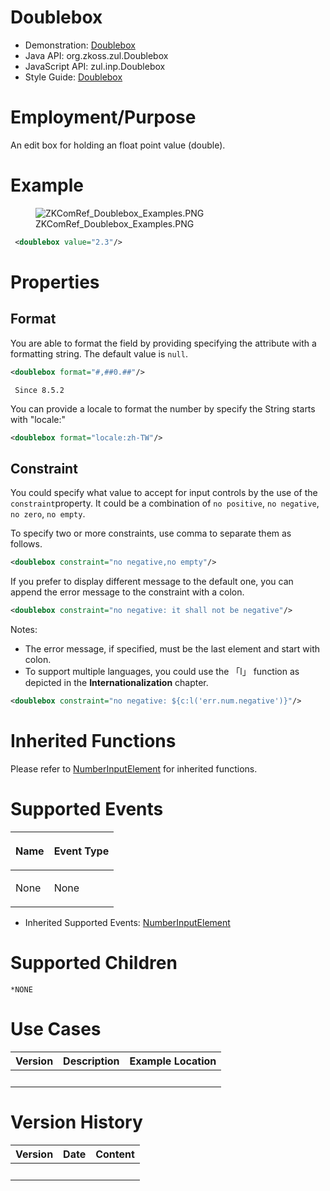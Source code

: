 

# Doublebox

- Demonstration:
  [Doublebox](http://www.zkoss.org/zkdemo/input/form_sample)
- Java API: <javadoc>org.zkoss.zul.Doublebox</javadoc>
- JavaScript API: <javadoc directory="jsdoc">zul.inp.Doublebox</javadoc>
- Style Guide: [
  Doublebox](ZK_Style_Guide/XUL_Component_Specification/Doublebox)

# Employment/Purpose

An edit box for holding an float point value (double).

# Example

<figure>
<img src="ZKComRef_Doublebox_Examples.PNG"
title="ZKComRef_Doublebox_Examples.PNG" />
<figcaption>ZKComRef_Doublebox_Examples.PNG</figcaption>
</figure>

``` xml
 <doublebox value="2.3"/>
```

# Properties

## Format

You are able to format the field by providing specifying the attribute
with a formatting string. The default value is `null`.

``` xml
<doublebox format="#,##0.##"/>
```

` Since 8.5.2`

You can provide a locale to format the number by specify the String
starts with "locale:"

``` xml
<doublebox format="locale:zh-TW"/>
```

## Constraint

You could specify what value to accept for input controls by the use of
the `constraint`property. It could be a combination of `no positive`,
`no negative`, `no zero`, `no empty`.

To specify two or more constraints, use comma to separate them as
follows.

``` xml
<doublebox constraint="no negative,no empty"/>
```

If you prefer to display different message to the default one, you can
append the error message to the constraint with a colon.

``` xml
<doublebox constraint="no negative: it shall not be negative"/>
```

Notes:

- The error message, if specified, must be the last element and start
  with colon.
- To support multiple languages, you could use the 「l」 function as
  depicted in the **Internationalization** chapter.

``` xml
<doublebox constraint="no negative: ${c:l('err.num.negative')}"/>
```

# Inherited Functions

Please refer to [
NumberInputElement](ZK_Component_Reference/Base_Components/NumberInputElement)
for inherited functions.

# Supported Events

<table>
<thead>
<tr class="header">
<th><center>
<p>Name</p>
</center></th>
<th><center>
<p>Event Type</p>
</center></th>
</tr>
</thead>
<tbody>
<tr class="odd">
<td><p>None</p></td>
<td><p>None</p></td>
</tr>
</tbody>
</table>

- Inherited Supported Events: [
  NumberInputElement](ZK_Component_Reference/Base_Components/NumberInputElement#Supported_Events)

# Supported Children

`*NONE`

# Use Cases

| Version | Description | Example Location |
|---------|-------------|------------------|
|         |             |                  |

# Version History



| Version | Date | Content |
|---------|------|---------|
|         |      |         |


